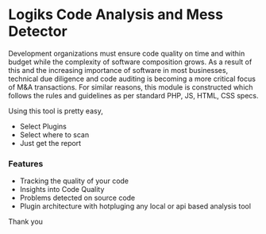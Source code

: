 # Logiks Code Analysis and Mess Detector

Development organizations must ensure code quality on time and within budget while the complexity of software composition grows. 
As a result of this and the increasing importance of software in most businesses, technical due diligence and code auditing is 
becoming a more critical focus of M&A transactions. For similar reasons, this module is constructed which follows the rules and 
guidelines as per standard PHP, JS, HTML, CSS specs.

Using this tool is pretty easy,
+ Select Plugins
+ Select where to scan
+ Just get the report

### Features
+ Tracking the quality of your code
+ Insights into Code Quality
+ Problems detected on source code
+ Plugin architecture with hotpluging any local or api based analysis tool


Thank you